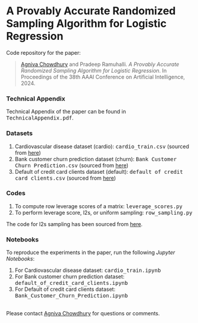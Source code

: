 # A Provably Accurate Randomized Sampling Algorithm for Logistic Regression
 Code repository for the paper:

> <a href="https://agnivac.github.io/">Agniva Chowdhury</a> and Pradeep Ramuhalli. <em>A Provably Accurate Randomized Sampling Algorithm for Logistic Regression</em>. In Proceedings of the 38th AAAI Conference on Artificial Intelligence, 2024.

### Technical Appendix

Technical Appendix of the paper can be found in <tt>TechnicalAppendix.pdf</tt>.

### Datasets

<ol>
<li>Cardiovascular disease dataset (cardio): <tt>cardio_train.csv</tt> (sourced from <a href="https://www.kaggle.com/datasets/sulianova/cardiovascular-disease-dataset">here</a>)</li>
<li>Bank customer churn prediction dataset (churn): <tt>Bank Customer Churn Prediction.csv</tt> (sourced from <a href="https://www.kaggle.com/datasets/sulianova/cardiovascular-disease-dataset">here</a>)</li>
<li>Default of credit card clients dataset (default): <tt>default of credit card clients.csv</tt> (sourced from <a href="https://archive.ics.uci.edu/dataset/350/default+of+credit+card+clients">here</a>)</li>
</ol>


### Codes

<ol>
<li>To compute row leverage scores of a matrix: <tt>leverage_scores.py</tt></li>
<li>To perform leverage score, l2s, or uniform sampling: <tt>row_sampling.py</tt></li>
</ol>

The code for l2s sampling has been sourced from <a href="https://github.com/Tim907/oblivious_sketching_varreglogreg/blob/main/sketching/l2s_sampling.py">here</a>.

### Notebooks

To reproduce the experiments in the paper, run the following *Jupyter Notebooks*:
<ol>
<li>For Cardiovascular disease dataset: <tt>cardio_train.ipynb</tt></li>
<li>For Bank customer churn prediction dataset: <tt>default_of_credit_card_clients.ipynb</tt></li>
<li>For Default of credit card clients dataset: <tt>Bank_Customer_Churn_Prediction.ipynb</tt></li>
</ol>


</br>
Please contact <a href="https://agnivac.github.io/">Agniva Chowdhury</a> for questions or comments.